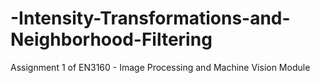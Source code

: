 # -Intensity-Transformations-and-Neighborhood-Filtering
Assignment 1 of EN3160 - Image Processing and Machine Vision Module
